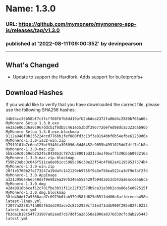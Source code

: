# Name: 1.3.0
### URL: https://github.com/mymonero/mymonero-app-js/releases/tag/v1.3.0
### published at '2022-08-11T09:00:35Z' by devinpearson
---
## What's Changed
* Update to support the Hardfork. Adds support for bulletproofs+
 
## Download Hashes
If you would like to verify that you have downloaded the correct file, please use the following SHA256 hashes:
```
34b94cc35b58bf7c3fcff60f6fb8d419afb2b6dea2372fa06d4c2580b768a66c  MyMonero Setup 1.3.0.exe
ee3a5e06336a0c967ddcb1f0db5c461e553bdf3967720efed98dca5323dab90b  MyMonero Setup 1.3.0.exe.blockmap
9112a948f0b235224ccd776bb1fef880fd3c13f3e8194bbf6b54efbe61239d6a  MyMonero-1.3.0-ia32-win.zip
37919101b7c6ea125bf9340fa395096a8d46452c9055b4951025dd7dff7e1b8a  MyMonero-1.3.0-mac.zip
5b5ab9c0c59eb25245c0420b3c787cb58001bd31cdeaf0eaff539bbb6093216a  MyMonero-1.3.0-mac.zip.blockmap
f59b23ebc3c046f511ca0e0b1cc5965c06c30e23f54c4f882a411959537374b4  MyMonero-1.3.0-win.zip
20f1e5760b2fe773247a19dafc142129eb9755f9a3e756ea522ca3df9e7af2fd  MyMonero-1.3.0.AppImage
a3213956a46ec49daf9e982ea297b346a552429fb94d2e53cb43aa6acceaa6ca  MyMonero-1.3.0.dmg
42da9810b6caf12c701fbe3b31f11c22f3257db9ca31a30b2cda86e5e092515f  MyMonero-1.3.0.dmg.blockmap
38fd40ddf7a5360acd7c0973b6fab979d58fd625d8511dd86e8affdceccb458b  latest-linux.yml
f2077a2278171a803f63dd393ace2c8252939cf31e3f1ddb900f295e827c0233  latest-mac.yml
fb3da1b18c54f731907a02aad7cb7ddf5a2d558a1006a8376d30cfcdab295443  latest.yml

